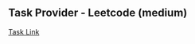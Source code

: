 ## Task Provider - Leetcode (medium)

[Task Link](https://leetcode.com/problems/max-consecutive-ones-iii/description/?envType=study-plan-v2&envId=leetcode-75)